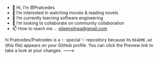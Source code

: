 - 👋 Hi, I’m @Pratcedes
- 👀 I’m interested in watching movies & reading novels
- 🌱 I’m currently learning software engineering
- 💞️ I’m looking to collaborate on community collaboration
- 📫 How to reach me ... eileensihwa@gmail.com

hi
Pratcedes/Pratcedes is a ✨ special ✨ repository because its `README.md` (this file) appears on your GitHub profile.
You can click the Preview link to take a look at your changes.
--->
